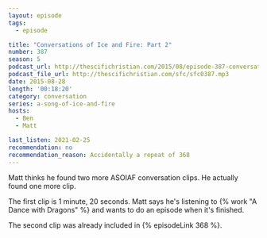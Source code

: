 ```yaml
---
layout: episode
tags:
  - episode

title: "Conversations of Ice and Fire: Part 2"
number: 387
season: 5
podcast_url: http://thescifichristian.com/2015/08/episode-387-conversations-of-ice-and-fire-part-2/
podcast_file_url: http://thescifichristian.com/sfc/sfc0387.mp3
date: 2015-08-28
length: '00:18:20'
category: conversation
series: a-song-of-ice-and-fire
hosts:
  - Ben
  - Matt

last_listen: 2021-02-25
recommendation: no
recommendation_reason: Accidentally a repeat of 368
---
```

Matt thinks he found two more ASOIAF conversation clips. He actually found one more clip.

The first clip is 1 minute, 20 seconds. Matt says he's listening to {% work "A Dance with Dragons" %} and wants to do an episode when it's finished.

The second clip was already included in {% episodeLink 368 %}.
